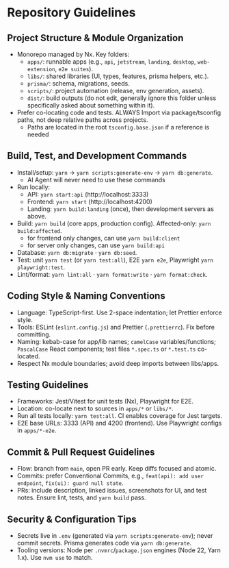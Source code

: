 # Repository Guidelines

## Project Structure & Module Organization

- Monorepo managed by Nx. Key folders:
  - `apps/`: runnable apps (e.g., `api`, `jetstream`, `landing`, `desktop`, `web-extension`, `e2e suites`).
  - `libs/`: shared libraries (UI, types, features, prisma helpers, etc.).
  - `prisma/`: schema, migrations, seeds.
  - `scripts/`: project automation (release, env generation, assets).
  - `dist/`: build outputs (do not edit, generally ignore this folder unless specifically asked about something within it).
- Prefer co-locating code and tests. ALWAYS Import via package/tsconfig paths, not deep relative paths across projects.
  - Paths are located in the root `tsconfig.base.json` if a reference is needed

## Build, Test, and Development Commands

- Install/setup: `yarn` → `yarn scripts:generate-env` → `yarn db:generate`.
  - AI Agent will never need to use these commands
- Run locally:
  - API: `yarn start:api` (http://localhost:3333)
  - Frontend: `yarn start` (http://localhost:4200)
  - Landing: `yarn build:landing` (once), then development servers as above.
- Build: `yarn build` (core apps, production config). Affected-only: `yarn build:affected`.
  - for frontend only changes, can use `yarn build:client`
  - for server only changes, can use `yarn build:api`
- Database: `yarn db:migrate` · `yarn db:seed`.
- Test: unit `yarn test` (or `yarn test:all`), E2E `yarn e2e`, Playwright `yarn playwright:test`.
- Lint/format: `yarn lint:all` · `yarn format:write` · `yarn format:check`.

## Coding Style & Naming Conventions

- Language: TypeScript-first. Use 2-space indentation; let Prettier enforce style.
- Tools: ESLint (`eslint.config.js`) and Prettier (`.prettierrc`). Fix before committing.
- Naming: kebab-case for app/lib names; `camelCase` variables/functions; `PascalCase` React components; test files `*.spec.ts` or `*.test.ts` co-located.
- Respect Nx module boundaries; avoid deep imports between libs/apps.

## Testing Guidelines

- Frameworks: Jest/Vitest for unit tests (Nx), Playwright for E2E.
- Location: co-locate next to sources in `apps/*` or `libs/*`.
- Run all tests locally: `yarn test:all`. CI enables coverage for Jest targets.
- E2E base URLs: 3333 (API) and 4200 (frontend). Use Playwright configs in `apps/*-e2e`.

## Commit & Pull Request Guidelines

- Flow: branch from `main`, open PR early. Keep diffs focused and atomic.
- Commits: prefer Conventional Commits, e.g., `feat(api): add user endpoint`, `fix(ui): guard null state`.
- PRs: include description, linked issues, screenshots for UI, and test notes. Ensure lint, tests, and `yarn build` pass.

## Security & Configuration Tips

- Secrets live in `.env` (generated via `yarn scripts:generate-env`); never commit secrets. Prisma generates code via `yarn db:generate`.
- Tooling versions: Node per `.nvmrc`/`package.json` engines (Node 22, Yarn 1.x). Use `nvm use` to match.
